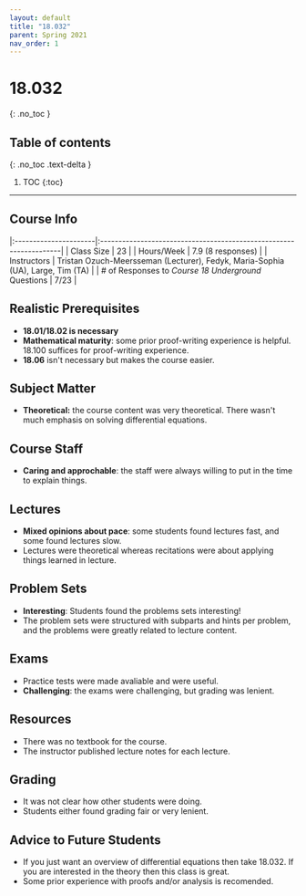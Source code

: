 ```yaml
---
layout: default
title: "18.032"
parent: Spring 2021
nav_order: 1
---
```


# 18.032
{: .no_toc }

## Table of contents
{: .no_toc .text-delta }

1. TOC
{:toc}
---

## Course Info

|:----------------------|:-------------------------------------------------------------------|
| Class Size | 23 |
| Hours/Week | 7.9 (8 responses) |
| Instructors | Tristan Ozuch-Meersseman (Lecturer), Fedyk, Maria-Sophia (UA), Large, Tim (TA) |
| # of Responses to _Course 18 Underground_ Questions | 7/23 |

## Realistic Prerequisites

- **18.01/18.02 is necessary**
- **Mathematical maturity**: some prior proof-writing experience is helpful. 18.100 suffices for proof-writing experience.
- **18.06** isn't necessary but makes the course easier.

## Subject Matter

- **Theoretical:** the course content was very theoretical. There wasn't much emphasis on solving differential equations.

## Course Staff

- **Caring and approchable**: the staff were always willing to put in the time to explain things.

## Lectures

- **Mixed opinions about pace**: some students found lectures fast, and some found lectures slow.
- Lectures were theoretical whereas recitations were about applying things learned in lecture.

## Problem Sets

- **Interesting**: Students found the problems sets interesting!
- The problem sets were structured with subparts and hints per problem, and the problems were greatly related to lecture content.

## Exams

- Practice tests were made avaliable and were useful.
- **Challenging**: the exams were challenging, but grading was lenient.

## Resources

- There was no textbook for the course.
- The instructor published lecture notes for each lecture.

## Grading

- It was not clear how other students were doing.
- Students either found grading fair or very lenient.

## Advice to Future Students

- If you just want an overview of differential equations then take 18.032. If you are interested in the theory then this class is great.
- Some prior experience with proofs and/or analysis is recomended.

<!-- ## Syllabus
Click [**here**](/assets/files/032_Syllabus_Spring2021.pdf) for a PDF of this course's syllabus. (Does this link work?) -->
